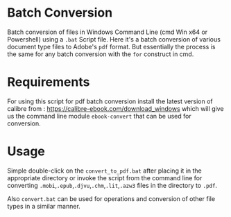# Batch Conversion
Batch conversion of files in Windows Command Line (cmd Win x64 or Powershell) using a `.bat` Script file. Here it's a batch conversion of various document type files to Adobe's `pdf` format. But essentially the process is the same for any batch conversion with the `for` construct in cmd.

# Requirements 
For using this script for pdf batch conversion install the latest version of calibre from : https://calibre-ebook.com/download_windows which will give us the command line module `ebook-convert` that can be used for conversion.

# Usage 
Simple double-click on the `convert_to_pdf.bat` after placing it in the appropriate directory or invoke the script from the command line for converting `.mobi`,`.epub`,`.djvu`,`.chm`,`.lit`,`.azw3` files in the directory to `.pdf`.

Also `convert.bat` can be used for operations and conversion of other file types in a similar manner.
